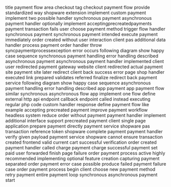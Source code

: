 title payment flow area checkout tag checkout payment flow provide standardized way shopware extension implement custom payment implement two possible handler synchronous payment asynchronous payment handler optionally implement acceptingprecreatedpayments payment transaction fails user choose payment method trigger flow handler synchronous payment synchronous payment intended execute payment immediately order created without user interaction client pas additional data handler process payment order handler throw syncpaymentprocessexception error occurs following diagram show happy case sequence synchronous payment handling error handling described asynchronous payment asynchronous payment handler implemented client user redirected payment gateway website client redirected actual payment site payment site later redirect client back success error page shop handler executed link prepared validates referred finalize redirect back payment service following diagram show happy case sequence asynchronous payment handling error handling described app payment app payment flow similar synchronous asynchronous flow app implement one flow define external http api endpoint callback endpoint called instead executing regular php code custom handler response define payment flow like example accepting precreated payment improve payment workflow headless system reduce order without payment payment handler implement additional interface support precreated payment client single page application prepare payment directly payment service shopware pas transaction reference token shopware complete payment payment handler verify given payload payment service shopware cannot ensure transaction created frontend valid current cart successful verification order created payment handler called charge payment charge successful payment set paid user forwarded finish page failure order payment process active highly recommended implementing optional feature creation capturing payment separated order payment error case possible produce failed payment failure case order payment process begin client choose new payment method retry payment entire payment loop synchronous asynchronous payment start
